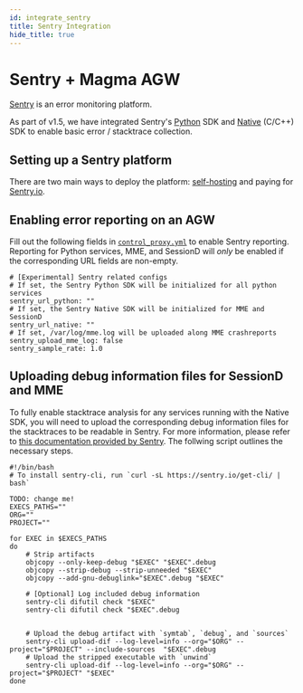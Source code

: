 ```yaml
---
id: integrate_sentry
title: Sentry Integration
hide_title: true
---
```


# Sentry + Magma AGW

[Sentry](https://sentry.io/welcome/) is an error monitoring platform.

As part of v1.5, we have integrated Sentry's [Python](https://docs.sentry.io/platforms/python/) SDK and [Native](https://docs.sentry.io/platforms/native/) (C/C++) SDK to enable basic error / stacktrace collection. 

## Setting up a Sentry platform

There are two main ways to deploy the platform: [self-hosting](https://develop.sentry.dev/self-hosted/) and paying for [Sentry.io](https://sentry.io/pricing/). 

## Enabling error reporting on an AGW

Fill out the following fields in [`control_proxy.yml`](https://github.com/magma/magma/blob/master/lte/gateway/configs/control_proxy.yml#L43) to enable Sentry reporting.
Reporting for Python services, MME, and SessionD will *only* be enabled if the corresponding URL fields are non-empty.
```
# [Experimental] Sentry related configs
# If set, the Sentry Python SDK will be initialized for all python services
sentry_url_python: ""
# If set, the Sentry Native SDK will be initialized for MME and SessionD
sentry_url_native: ""
# If set, /var/log/mme.log will be uploaded along MME crashreports
sentry_upload_mme_log: false
sentry_sample_rate: 1.0
```

## Uploading debug information files for SessionD and MME
To fully enable stacktrace analysis for any services running with the Native SDK, you will need to upload the corresponding debug information files for the stacktraces to be readable in Sentry. 
For more information, please refer to [this documentation provided by Sentry](https://docs.sentry.io/platforms/android/data-management/debug-files/). 
The follwing script outlines the necessary steps.
```
#!/bin/bash
# To install sentry-cli, run `curl -sL https://sentry.io/get-cli/ | bash`

TODO: change me!
EXECS_PATHS=""
ORG=""
PROJECT=""

for EXEC in $EXECS_PATHS
do
    # Strip artifacts
    objcopy --only-keep-debug "$EXEC" "$EXEC".debug
    objcopy --strip-debug --strip-unneeded "$EXEC"
    objcopy --add-gnu-debuglink="$EXEC".debug "$EXEC"

    # [Optional] Log included debug information
    sentry-cli difutil check "$EXEC"
    sentry-cli difutil check "$EXEC".debug

    
    # Upload the debug artifact with `symtab`, `debug`, and `sources`
    sentry-cli upload-dif --log-level=info --org="$ORG" --project="$PROJECT" --include-sources  "$EXEC".debug
    # Upload the stripped executable with `unwind`
    sentry-cli upload-dif --log-level=info --org="$ORG" --project="$PROJECT" "$EXEC"
done
```


